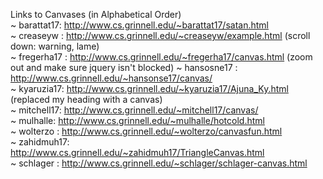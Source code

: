 Links to Canvases (in Alphabetical Order)  
 ~ barattat17: http://www.cs.grinnell.edu/~barattat17/satan.html  
 ~ creaseyw  : http://www.cs.grinnell.edu/~creaseyw/example.html (scroll down: warning, lame)  
 ~ fregerha17 : http://www.cs.grinnell.edu/~fregerha17/canvas.html (zoom out and make sure jquery isn't blocked)
 ~ hansosne17 : http://www.cs.grinnell.edu/~hansonse17/canvas/  
 ~ kyaruzia17: http://www.cs.grinnell.edu/~kyaruzia17/Ajuna_Ky.html (replaced my heading with a canvas)  
 ~ mitchell17: http://www.cs.grinnell.edu/~mitchell17/canvas/  
 ~ mulhalle: http://www.cs.grinnell.edu/~mulhalle/hotcold.html   
 ~ wolterzo  : http://www.cs.grinnell.edu/~wolterzo/canvasfun.html   
 ~ zahidmuh17: http://www.cs.grinnell.edu/~zahidmuh17/TriangleCanvas.html  
 ~ schlager  : http://www.cs.grinnell.edu/~schlager/schlager-canvas.html
